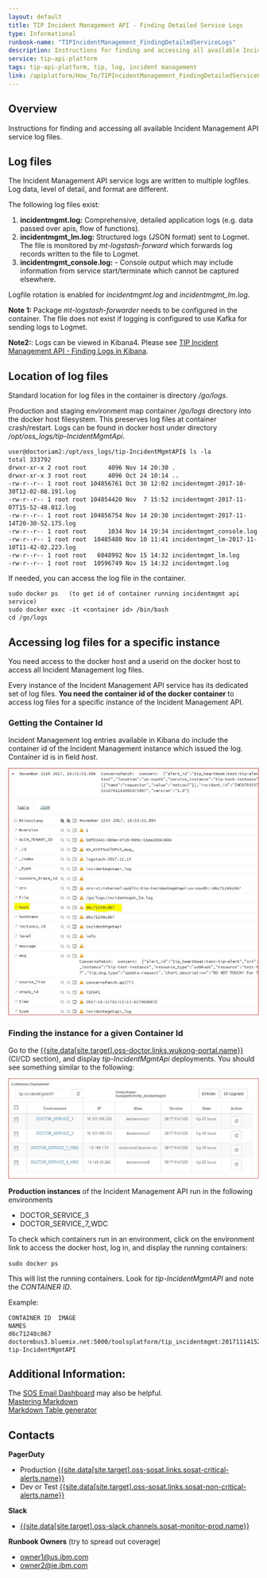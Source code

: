 ```yaml
---
layout: default
title: TIP Incident Management API - Finding Detailed Service Logs
type: Informational
runbook-name: "TIPIncidentManagement_FindingDetailedServiceLogs"
description: Instructions for finding and accessing all available Incident Management API service log files.
service: tip-api-platform
tags: tip-api-platform, tip, log, incident management
link: /apiplatform/How_To/TIPIncidentManagement_FindingDetailedServiceLogs.html
---
```


## Overview
Instructions for finding and accessing all available Incident Management API service log files.

## Log files

The Incident Management API service logs are written to multiple logfiles. Log data, level of detail, and format are different.

The following log files exist:

1. **incidentmgmt.log:** Comprehensive, detailed application logs (e.g. data passed over apis, flow of functions).
2. **incidentmgmt_lm.log:** Structured logs (JSON format) sent to Logmet. The file is monitored by *mt-logstash-forward* which forwards log records written to the file to Logmet.
3. **incidentmgmt_console.log:** - Console output which may include information from service start/terminate which cannot be captured elsewhere.

Logfile rotation is enabled for *incidentmgmt.log* and *incidentmgmt_lm.log*.

**Note 1:** Package *mt-logstash-forwarder* needs to be configured in the container. The file does not exist if logging is configured to use Kafka for sending logs to Logmet.

**Note2:**: Logs can be viewed in Kibana4. Please see
[TIP Incident Management API - Finding Logs in Kibana]({{site.baseurl}}/docs/runbooks/apiplatform/How_To/TIPIncidentManagement_FindingLogsInKibana.html).

## Location of log files

Standard location for log files in the container is directory */go/logs*.

Production and staging environment map container */go/logs* directory into the docker host filesystem. This preserves log files at container crash/restart. Logs can be found in docker host under directory  */opt/oss_logs/tip-IncidentMgmtApi*.

```
user@doctoriam2:/opt/oss_logs/tip-IncidentMgmtAPI$ ls -la
total 333792
drwxr-xr-x 2 root root      4096 Nov 14 20:30 .
drwxr-xr-x 3 root root      4096 Oct 24 10:14 ..
-rw-r--r-- 1 root root 104856761 Oct 30 12:02 incidentmgmt-2017-10-30T12-02-08.191.log
-rw-r--r-- 1 root root 104854420 Nov  7 15:52 incidentmgmt-2017-11-07T15-52-48.012.log
-rw-r--r-- 1 root root 104856754 Nov 14 20:30 incidentmgmt-2017-11-14T20-30-52.175.log
-rw-r--r-- 1 root root      1034 Nov 14 19:34 incidentmgmt_console.log
-rw-r--r-- 1 root root  10485480 Nov 10 11:41 incidentmgmt_lm-2017-11-10T11-42-02.223.log
-rw-r--r-- 1 root root   6048992 Nov 15 14:32 incidentmgmt_lm.log
-rw-r--r-- 1 root root  10596749 Nov 15 14:32 incidentmgmt.log
```

If needed, you can access the log file in the container.

```
sudo docker ps   (to get id of container running incidentmgmt api service)
sudo docker exec -it <container id> /bin/bash
cd /go/logs
```

## Accessing log files for a specific instance

You need access to the docker host and a userid on the docker host to access all Incident Management log files.

Every instance of the Incident Management API service has its dedicated set of log files. **You need the container id of the docker container** to access log files for a specific instance of the Incident Management API.

### Getting the Container Id

Incident Management log entries available in Kibana do include the container id of the Incident Management instance which issued the log. Container id is in field *host*.

![image](../images/incidentmgmt_howto_logentryhost.jpg)

### Finding the instance for a given Container Id

Go to the [{{site.data[site.target].oss-doctor.links.wukong-portal.name}}]({{site.data[site.target].oss-doctor.links.wukong-portal.link}}) (CI/CD section), and display *tip-IncidentMgmtApi* deployments. You should see something similar to the following:

![image](../images/incidentmgmt_howto_wukongenvs.jpg)

**Production instances** of the Incident Management API run in the following environments

- DOCTOR_SERVICE_3  
- DOCTOR_SERVICE_7_WDC

To check which containers run in an environment, click on the environment link to access the docker host, log in, and display the running containers:

`sudo docker ps`

This will list the running containers. Look for *tip-IncidentMgmtAPI* and note the *CONTAINER ID*.

Example:
```
CONTAINER ID  IMAGE                                                                      NAMES
d6c71248c867  doctormbus3.bluemix.net:5000/toolsplatform/tip_incidentmgmt:201711141528    tip-IncidentMgmtAPI

```

## Additional Information:
The [SOS Email Dashboard]({{site.data[site.target].oss-sosat.links.new-relic-insight.link}}/accounts/1387904/dashboards/302521) may also be helpful.  
[Mastering Markdown](https://guides.github.com/features/mastering-markdown/)  
[Markdown Table generator](https://www.tablesgenerator.com/markdown_tables)  


## Contacts

**PagerDuty**
* Production [{{site.data[site.target].oss-sosat.links.sosat-critical-alerts.name}}]({{site.data[site.target].oss-sosat.links.sosat-critical-alerts.link}})
* Dev or Test [{{site.data[site.target].oss-sosat.links.sosat-non-critical-alerts.name}}]({{site.data[site.target].oss-sosat.links.sosat-non-critical-alerts.link}})

**Slack**
* [{{site.data[site.target].oss-slack.channels.sosat-monitor-prod.name}}]({{site.data[site.target].oss-slack.channels.sosat-monitor-prod.link}})  

**Runbook Owners**  (try to spread out coverage)
* owner1@us.ibm.com
* owner2@ie.ibm.com

